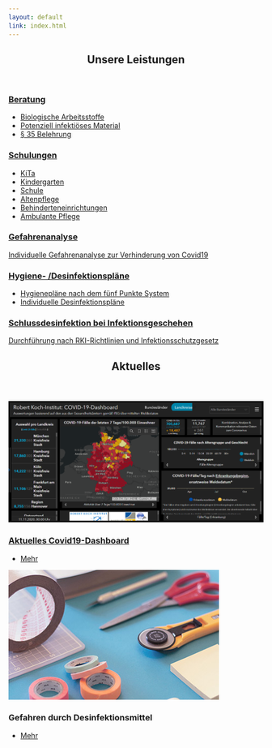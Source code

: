 ```yaml
---
layout: default
link: index.html
---
```


<!-- Section -->
<section>
	<header class="major">
		<h2>Unsere Leistungen</h2>
	</header>
	<div class="features">
		<article>
			<span class="icon">
				<i class="fas fa-virus-slash"></i>
			</span>
			<a href="beratung.html"><div class="content">
				<h3>Beratung</h3>
				<ul>
					<li>Biologische Arbeitsstoffe</li>
					<li>Potenziell infektiöses Material</li>
					<li>§ 35 Belehrung</li>
				</ul>
			</div></a>
		</article>
		<article>
			<i class="fas fa-virus-shield"></i>
			<a href="schulung.html"><div class="content">
				<h3>Schulungen</h3>
				<ul>
                <li>KiTa</li>
                <li>Kindergarten</li>
                <li>Schule</li>
                <li>Altenpflege</li>
                <li>Behinderteneinrichtungen</li>
                <li>Ambulante Pflege</li>
              </ul>
			</div></a>
		</article>
		<article>
			<span class="icon fas fa-viruses"></span>
			<a href="gefahrenanalyse.html"><div class="content">
				<h3>Gefahrenanalyse</h3>
				<p>Individuelle Gefahrenanalyse zur Verhinderung von Covid19</p>
			</div></a>
		</article>
		<article>
			<span class="icon fas fa-pump-medical"></span>
			<a href="plan.html"><div class="content">
				<h3>Hygiene- /Desinfektionspläne</h3>
				<ul>
					<li>Hygienepläne nach dem fünf Punkte System</li>
					<li>Individuelle Desinfektionspl&auml;ne</li>
				</ul>
			</div></a>
		</article>
		<article>
			<span class="icon fas fa-biohazard"></span>
			<a href="schlussdesinfektion.html"><div class="content">
				<h3>Schlussdesinfektion bei Infektionsgeschehen</h3>
				<p>Durchf&uuml;hrung nach RKI-Richtlinien und Infektionsschutzgesetz</p>
			</div></a>
		</article>
	</div>
</section>

<!-- Section -->
<section>
	<header class="major">
		<h2>Aktuelles</h2>
	</header>
	<div class="posts">
		<article>
			<a href="https://experience.arcgis.com/experience/478220a4c454480e823b17327b2bf1d4" class="image" target="_blank"><img src="assets/images/20201111_rki_dashboard.png" alt="RKI-Dashboard" /></a>
			<a href="https://experience.arcgis.com/experience/478220a4c454480e823b17327b2bf1d4" target="_blank"><h3>Aktuelles Covid19-Dashboard</h3></a>
			<ul class="actions">
				<li><a href="https://experience.arcgis.com/experience/478220a4c454480e823b17327b2bf1d4" class="button" target="_blank">Mehr</a></li>
			</ul>
		</article>
		<article>
			<a href="https://www.fitbook.de/health/so-schaedlich-ist-desinfektionsgel-fuer-die-gesundheit" class="image" target="_blank"><img src="assets/images/pic02.jpg" alt="gefahren durch desinfektionsmittel" /></a>
			<h3>Gefahren durch Desinfektionsmittel</h3>
			<ul class="actions">
				<li><a href="https://www.fitbook.de/health/so-schaedlich-ist-desinfektionsgel-fuer-die-gesundheit" class="button" target="_blank">Mehr</a></li>
			</ul>
		</article>
	</div>
</section>
